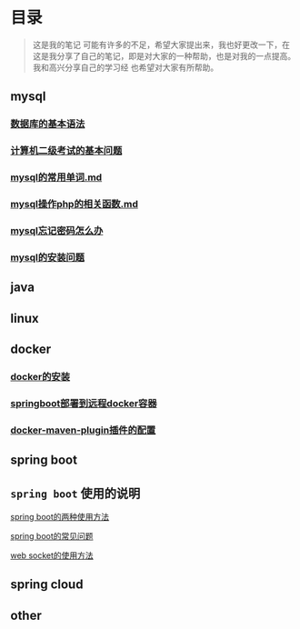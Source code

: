 # 目录


> 这是我的笔记 
> 	可能有许多的不足，希望大家提出来，我也好更改一下，在这是我分享了自己的笔记，即是对大家的一种帮助，也是对我的一点提高。我和高兴分享自己的学习经
> 也希望对大家有所帮助。

## mysql

### [数据库的基本语法](mysql/数据库的基本语法.md)
### [计算机二级考试的基本问题](mysql/计算机二级考试的基本问题.md)
### [mysql的常用单词.md](mysql/mysql的常用单词.md)
### [mysql操作php的相关函数.md](mysql/mysql操作php的相关函数.md)
### [mysql忘记密码怎么办](mysql/忘记密码.md)
### [mysql的安装问题](mysql/安装问题.md)




## java

## linux

## docker

### [docker的安装](docker/docker的安装.md)

### [springboot部署到远程docker容器](docker/springboot部署到远程docker容器.md)

### [docker-maven-plugin插件的配置](docker/docker-maven-plugin插件的配置.md)





## spring boot 

## `spring boot` 使用的说明

[spring boot的两种使用方法](spring-boot/springboot的两种使用方法.md)

[spring boot的常见问题](spring-boot/springboot常见问题.md)

[web socket的使用方法](spring-boot/websocket.md)

## spring cloud

## other

